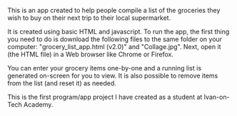 <p>This is an app created to help people compile a list of the groceries they wish to buy on their next trip to their local supermarket.</p>
<p>It is created using basic HTML and javascript. To run the app, the first thing you need to do is download the following files to the same folder on your computer: "grocery_list_app.html (v2.0)" and "Collage.jpg". Next, open it (the HTML file) in a Web browser like Chrome or Firefox.</p> 
<p>You can enter your grocery items one-by-one and a running list is generated on-screen for you to view. It is also possible to remove items from the list (and reset it) as needed.</p>
<p>This is the first program/app project I have created as a student at Ivan-on-Tech Academy.</p>
